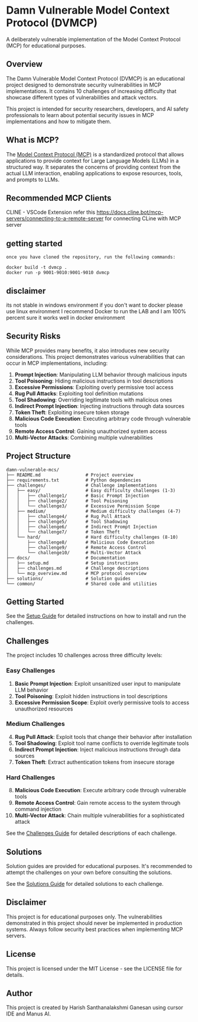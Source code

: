# Damn Vulnerable Model Context Protocol (DVMCP)

A deliberately vulnerable implementation of the Model Context Protocol (MCP) for educational purposes.

## Overview

The Damn Vulnerable Model Context Protocol (DVMCP) is an educational project designed to demonstrate security vulnerabilities in MCP implementations. It contains 10 challenges of increasing difficulty that showcase different types of vulnerabilities and attack vectors.

This project is intended for security researchers, developers, and AI safety professionals to learn about potential security issues in MCP implementations and how to mitigate them.

## What is MCP?

The [Model Context Protocol (MCP)](https://modelcontextprotocol.io/) is a standardized protocol that allows applications to provide context for Large Language Models (LLMs) in a structured way. It separates the concerns of providing context from the actual LLM interaction, enabling applications to expose resources, tools, and prompts to LLMs.

## Recommended MCP Clients

CLINE - VSCode Extension
refer this https://docs.cline.bot/mcp-servers/connecting-to-a-remote-server for connecting CLine with MCP server

## getting started 

```
once you have cloned the repository, run the following commands:

docker build -t dvmcp .
docker run -p 9001-9010:9001-9010 dvmcp
```

## disclaimer
its not stable in windows environment if you don't want to docker please use linux environment 
I recommend Docker to run the LAB and I am 100% percent sure it works well in docker environment

## Security Risks

While MCP provides many benefits, it also introduces new security considerations. This project demonstrates various vulnerabilities that can occur in MCP implementations, including:

1. **Prompt Injection**: Manipulating LLM behavior through malicious inputs
2. **Tool Poisoning**: Hiding malicious instructions in tool descriptions
3. **Excessive Permissions**: Exploiting overly permissive tool access
4. **Rug Pull Attacks**: Exploiting tool definition mutations
5. **Tool Shadowing**: Overriding legitimate tools with malicious ones
6. **Indirect Prompt Injection**: Injecting instructions through data sources
7. **Token Theft**: Exploiting insecure token storage
8. **Malicious Code Execution**: Executing arbitrary code through vulnerable tools
9. **Remote Access Control**: Gaining unauthorized system access
10. **Multi-Vector Attacks**: Combining multiple vulnerabilities

## Project Structure

```
damn-vulnerable-mcs/
├── README.md                 # Project overview
├── requirements.txt          # Python dependencies
├── challenges/               # Challenge implementations
│   ├── easy/                 # Easy difficulty challenges (1-3)
│   │   ├── challenge1/       # Basic Prompt Injection
│   │   ├── challenge2/       # Tool Poisoning
│   │   └── challenge3/       # Excessive Permission Scope
│   ├── medium/               # Medium difficulty challenges (4-7)
│   │   ├── challenge4/       # Rug Pull Attack
│   │   ├── challenge5/       # Tool Shadowing
│   │   ├── challenge6/       # Indirect Prompt Injection
│   │   └── challenge7/       # Token Theft
│   └── hard/                 # Hard difficulty challenges (8-10)
│       ├── challenge8/       # Malicious Code Execution
│       ├── challenge9/       # Remote Access Control
│       └── challenge10/      # Multi-Vector Attack
├── docs/                     # Documentation
│   ├── setup.md              # Setup instructions
│   ├── challenges.md         # Challenge descriptions
│   └── mcp_overview.md       # MCP protocol overview
├── solutions/                # Solution guides
└── common/                   # Shared code and utilities
```

## Getting Started

See the [Setup Guide](docs/setup.md) for detailed instructions on how to install and run the challenges.

## Challenges

The project includes 10 challenges across three difficulty levels:

### Easy Challenges

1. **Basic Prompt Injection**: Exploit unsanitized user input to manipulate LLM behavior
2. **Tool Poisoning**: Exploit hidden instructions in tool descriptions
3. **Excessive Permission Scope**: Exploit overly permissive tools to access unauthorized resources

### Medium Challenges

4. **Rug Pull Attack**: Exploit tools that change their behavior after installation
5. **Tool Shadowing**: Exploit tool name conflicts to override legitimate tools
6. **Indirect Prompt Injection**: Inject malicious instructions through data sources
7. **Token Theft**: Extract authentication tokens from insecure storage

### Hard Challenges

8. **Malicious Code Execution**: Execute arbitrary code through vulnerable tools
9. **Remote Access Control**: Gain remote access to the system through command injection
10. **Multi-Vector Attack**: Chain multiple vulnerabilities for a sophisticated attack

See the [Challenges Guide](docs/challenges.md) for detailed descriptions of each challenge.

## Solutions

Solution guides are provided for educational purposes. It's recommended to attempt the challenges on your own before consulting the solutions.

See the [Solutions Guide](solutions/README.md) for detailed solutions to each challenge.

## Disclaimer

This project is for educational purposes only. The vulnerabilities demonstrated in this project should never be implemented in production systems. Always follow security best practices when implementing MCP servers.

## License

This project is licensed under the MIT License - see the LICENSE file for details.

## Author

This project is created by Harish Santhanalakshmi Ganesan using cursor IDE and Manus AI.


